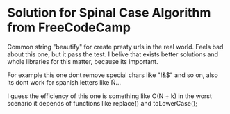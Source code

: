 Solution for Spinal Case Algorithm from FreeCodeCamp
====================================================

Common string "beautify" for create preaty urls in the real world. Feels bad about this one, but it pass the test. I belive that exists better solutions and whole libraries for this matter, because its important.

For example this one dont remove special chars like "!&$" and so on, also its dont work for spanish letters like Ñ...

I guess the efficiency of this one is something like O(N + k) in the worst scenario it depends of functions like replace() and toLowerCase();